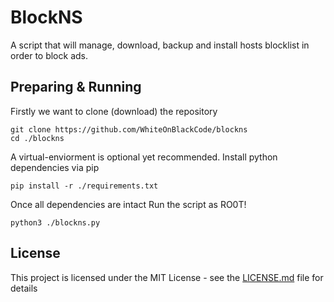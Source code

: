 # BlockNS

A script that will manage, download, backup and install
hosts blocklist in order to block ads.

## Preparing & Running

Firstly we want to clone (download) the repository

```
git clone https://github.com/WhiteOnBlackCode/blockns
cd ./blockns
```

A virtual-enviorment is optional yet recommended.
Install python dependencies via pip

```
pip install -r ./requirements.txt
```

Once all dependencies are intact
Run the script as RO0T!

```
python3 ./blockns.py
```

## License

This project is licensed under the MIT License - see the [LICENSE.md](LICENSE.md) file for details
